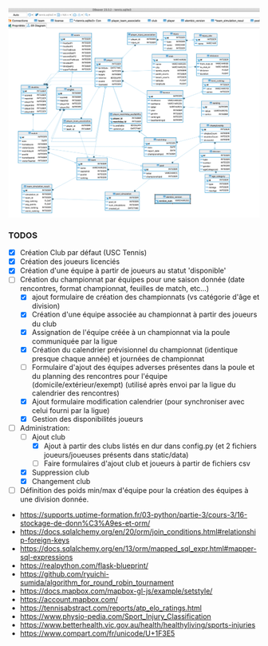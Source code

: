 ![Modèle Physique de Données](mpd.png)

### TODOS
- [x] Création Club par défaut (USC Tennis)
- [x] Création des joueurs licenciés
- [x] Création d'une équipe à partir de joueurs au statut 'disponible'
- [ ] Création du championnat par équipes pour une saison donnée (date rencontres, format championnat, feuilles de match, etc...)
  - [x] ajout formulaire de création des championnats (vs catégorie d'âge et division)
  - [x] Création d'une équipe associée au championnat à partir des joueurs du club
  - [x] Assignation de l'équipe créée à un championnat via la poule communiquée par la ligue
  - [x] Création du calendrier prévisionnel du championnat (identique presque chaque année) et journées de championnat
  - [ ] Formulaire d'ajout des équipes adverses présentes dans la poule et du planning des rencontres pour l'équipe (domicile/extérieur/exempt) (utilisé après envoi par la ligue du calendrier des rencontres)
  - [x] Ajout formulaire modification calendrier (pour synchroniser avec celui fourni par la ligue)
  - [x] Gestion des disponibilités joueurs
- [ ] Administration:
  - [ ] Ajout club
    - [x] Ajout à partir des clubs listés en dur dans config.py (et 2 fichiers joueurs/joueuses présents dans static/data)
    - [ ] Faire formulaires d'ajout club et joueurs à partir de fichiers csv
  - [x] Suppression club
  - [x] Changement club
- [ ] Définition des poids min/max d'équipe pour la création des équipes à une division donnée.

* https://supports.uptime-formation.fr/03-python/partie-3/cours-3/16-stockage-de-donn%C3%A9es-et-orm/
* https://docs.sqlalchemy.org/en/20/orm/join_conditions.html#relationship-foreign-keys
* https://docs.sqlalchemy.org/en/13/orm/mapped_sql_expr.html#mapper-sql-expressions
* https://realpython.com/flask-blueprint/
* https://github.com/ryuichi-sumida/algorithm_for_round_robin_tournament
* https://docs.mapbox.com/mapbox-gl-js/example/setstyle/
* https://account.mapbox.com/
* https://tennisabstract.com/reports/atp_elo_ratings.html
* https://www.physio-pedia.com/Sport_Injury_Classification
* https://www.betterhealth.vic.gov.au/health/healthyliving/sports-injuries
* https://www.compart.com/fr/unicode/U+1F3E5
